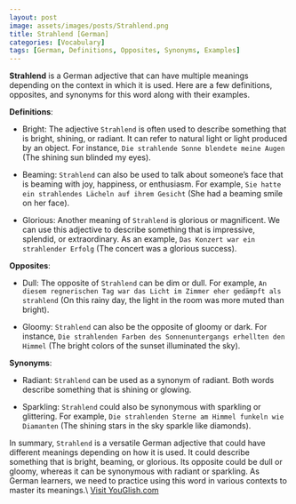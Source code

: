 ```yaml
---
layout: post
image: assets/images/posts/Strahlend.png
title: Strahlend [German]
categories: [Vocabulary]
tags: [German, Definitions, Opposites, Synonyms, Examples]
---
```


**Strahlend** is a German adjective that can have multiple meanings depending on the context in which it is used. Here are a few definitions, opposites, and synonyms for this word along with their examples.

**Definitions**:

- Bright: The adjective `Strahlend` is often used to describe something that is bright, shining, or radiant. It can refer to natural light or light produced by an object. For instance, `Die strahlende Sonne blendete meine Augen` (The shining sun blinded my eyes). 

- Beaming: `Strahlend` can also be used to talk about someone’s face that is beaming with joy, happiness, or enthusiasm. For example, `Sie hatte ein strahlendes Lächeln auf ihrem Gesicht` (She had a beaming smile on her face).

- Glorious: Another meaning of `Strahlend` is glorious or magnificent. We can use this adjective to describe something that is impressive, splendid, or extraordinary. As an example, `Das Konzert war ein strahlender Erfolg` (The concert was a glorious success).

**Opposites**:

- Dull: The opposite of `Strahlend` can be dim or dull. For example, `An diesem regnerischen Tag war das Licht im Zimmer eher gedämpft als strahlend` (On this rainy day, the light in the room was more muted than bright).

- Gloomy: `Strahlend` can also be the opposite of gloomy or dark. For instance, `Die strahlenden Farben des Sonnenuntergangs erhellten den Himmel` (The bright colors of the sunset illuminated the sky).

**Synonyms**:

- Radiant: `Strahlend` can be used as a synonym of radiant. Both words describe something that is shining or glowing.

- Sparkling: `Strahlend` could also be synonymous with sparkling or glittering. For example, `Die strahlenden Sterne am Himmel funkeln wie Diamanten` (The shining stars in the sky sparkle like diamonds). 

In summary, `Strahlend` is a versatile German adjective that could have different meanings depending on how it is used. It could describe something that is bright, beaming, or glorious. Its opposite could be dull or gloomy, whereas it can be synonymous with radiant or sparkling. As German learners, we need to practice using this word in various contexts to master its meanings.\ <a id="yg-widget-0" class="youglish-widget" data-query="Strahlend" data-lang="german" data-components="8412" data-auto-start="0" data-bkg-color="theme_light" data-title="How%20to%20pronounce%20Strahlend%20in%20German"  rel="nofollow" href="https://youglish.com">Visit YouGlish.com</a><script async src="https://youglish.com/public/emb/widget.js" charset="utf-8"></script>
